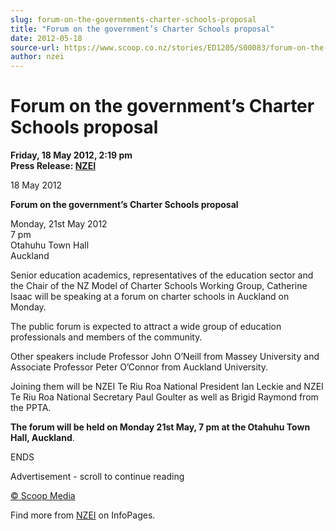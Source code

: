 ```yaml
---
slug: forum-on-the-governments-charter-schools-proposal
title: "Forum on the government’s Charter Schools proposal"
date: 2012-05-18
source-url: https://www.scoop.co.nz/stories/ED1205/S00083/forum-on-the-governments-charter-schools-proposal.htm
author: nzei
---
```

Forum on the government’s Charter Schools proposal
==================================================

**Friday, 18 May 2012, 2:19 pm**  
**Press Release: [NZEI](https://info.scoop.co.nz/NZEI)**

18 May 2012

**Forum on the government’s Charter Schools proposal**

Monday, 21st May 2012  
7 pm  
Otahuhu Town Hall  
Auckland

Senior education academics, representatives of the education sector and the Chair of the NZ Model of Charter Schools Working Group, Catherine Isaac will be speaking at a forum on charter schools in Auckland on Monday.

The public forum is expected to attract a wide group of education professionals and members of the community.

Other speakers include Professor John O’Neill from Massey University and Associate Professor Peter O’Connor from Auckland University.

Joining them will be NZEI Te Riu Roa National President Ian Leckie and NZEI Te Riu Roa National Secretary Paul Goulter as well as Brigid Raymond from the PPTA.

**The forum will be held on Monday 21st May, 7 pm at the Otahuhu Town Hall, Auckland**.

ENDS

Advertisement - scroll to continue reading





[© Scoop Media](http://www.scoop.co.nz/about/terms.html)

Find more from [NZEI](https://info.scoop.co.nz/NZEI) on InfoPages.